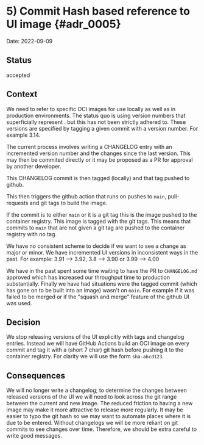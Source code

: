 # 5) Commit Hash based reference to UI image {#adr_0005}

Date: 2022-09-09

## Status

accepted

## Context

We need to refer to specific OCI images for use locally as well as in production environments.
The status quo is using version numbers that superficially represent <major>.<minor> but this has not been strictly adhered to.
These versions are specified by tagging a given commit with a version number. For example 3.14.

The current process involves writing a CHANGELOG entry with an incremented version number and the changes since the last version.
This may then be commited directly or it may be proposed as a PR for approval by another developer.

This CHANGELOG commit is then tagged (locally) and that tag pushed to github.

This then triggers the github action that runs on pushes to `main`, pull-requests and git tags to build the image.

If the commit is to either `main` or it is a git tag this is the image pushed to the container registry.
This image is tagged with the git tags. This means that commits to `main` that are not given a git tag are pushed to the container registry with no tag.

We have no consistent scheme to decide if we want to see a change as major or minor. We have incremented UI versions in inconsistent ways in the past. For example: 3.91 --> 3.92, 3.8 --> 3.90 or 3.99 --> 4.00

We have in the past spent some time waiting to have the PR to `CHANGELOG.md` approved which has increased our throughput time to production substantially. Finally we have had situations were the tagged commit (which has gone on to be built into an image) wasn't on `main`. For example if it was failed to be merged or if the "squash and merge" feature of the github UI was used.

## Decision

We stop releasing versions of the UI explicitly with tags and changelog entries. Instead we will have GitHub Actions build an OCI image on every commit and tag it with a (short 7 char) git hash before pushing it to the container registry. For clarity we will use the form `sha-abcd123`.

## Consequences
We will no longer write a changelog; to determine the changes between released versions of the UI we will need to look across the git range between the current and new image.
The reduced friction to having a new image may make it more attractive to release more regularly.
It may be easier to typo the git hash so we may want to automate places where it is due to be entered.
Without changelogs we will be more reliant on git commits to see changes over time. Therefore, we should be extra careful to write good messages.

